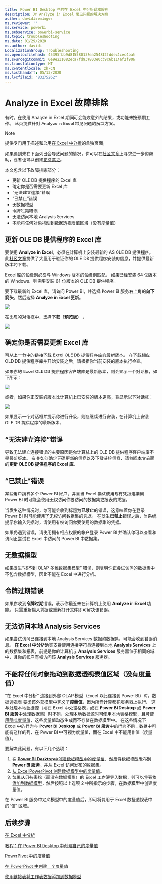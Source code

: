 ```yaml
---
title: Power BI Desktop 中的在 Excel 中分析疑难解答
description: 对 Analyze in Excel 常见问题的解决方案
author: davidiseminger
ms.reviewer: ''
ms.service: powerbi
ms.subservice: powerbi-service
ms.topic: troubleshooting
ms.date: 01/29/2020
ms.author: davidi
LocalizationGroup: Troubleshooting
ms.openlocfilehash: 45395fbb9d815580132ea254812fddec4cec4ba5
ms.sourcegitcommit: 0e9e211082eca7fd939803e0cd9c6b114af2f90a
ms.translationtype: HT
ms.contentlocale: zh-CN
ms.lasthandoff: 05/13/2020
ms.locfileid: "83275262"
---
```

# <a name="troubleshooting-analyze-in-excel"></a>Analyze in Excel 故障排除

有时，在使用 Analyze in Excel 期间可会能收意外的结果，或功能未按预期工作。 此页提供针对 Analyze in Excel 常见问题的解决方案。

> [!NOTE]
> 提供专门用于描述和启用[在 Excel 中分析](service-analyze-in-excel.md)的单独页面。
> 
> 如果遇到未在下面列出会导致问题的情况，你可以在[社区文章](https://community.powerbi.com/)上寻求进一步的帮助，或者也可以创建[支持票证](https://powerbi.microsoft.com/support/)。
> 
> 

本文包含以下故障排除部分：

* 更新 OLE DB 提供程序的 Excel 库
* 确定你是否需要更新 Excel 库
* “无法建立连接”错误
* “已禁止”错误
* 无数据模型
* 令牌过期错误
* 无法访问本地 Analysis Services
* 不能将任何对象拖动到数据透视表值区域（没有度量值）

## <a name="update-excel-libraries-for-the-ole-db-provider"></a>更新 OLE DB 提供程序的 Excel 库
要使用 **Analyze in Excel**，必须在计算机上安装最新的 AS OLE DB 提供程序。 此[社区文章](https://community.powerbi.com/t5/Service/Analyze-in-Excel-Initialization-of-the-data-source-failed/m-p/30837#M8081)提供了大量用于验证你的 OLE DB 提供程序安装的信息，并提供最新版本的下载。

Excel 库的位级别必须与 Windows 版本的位级别匹配。 如果已经安装 64 位版本的 Windows，则需要安装 64 位版本的 OLE DB 提供程序。

要下载最新的 Excel 库，请访问 Power BI，并选择 Power BI 服务右上角的**向下箭头**，然后选择 **Analyze in Excel 更新**。

![](media/desktop-troubleshooting-analyze-in-excel/tshoot-analyze-excel_1.png)

在出现的对话框中，选择**下载（预览版）** 。

![](media/desktop-troubleshooting-analyze-in-excel/tshoot-analyze-excel_2.png)

## <a name="determining-whether-you-need-to-update-your-excel-libraries"></a>确定你是否需要更新 Excel 库
可从上一节中的链接下载 Excel OLE DB 提供程序库的最新版本。 在下载相应 OLD DB 提供程序库并开始安装之后，请根据你当前安装的版本执行检查。

如果你的 Excel OLE DB 提供程序客户端库是最新版本，则会显示一个对话框，如下所示︰

![](media/desktop-troubleshooting-analyze-in-excel/troubleshoot-analyze-excel_3.png)

或者，如果你正安装的版本比计算机上已安装的版本更高，将显示以下对话框︰

![](media/desktop-troubleshooting-analyze-in-excel/troubleshoot-analyze-excel_2.png)

如果显示一个对话框并提示你进行升级，则应继续进行安装，在计算机上安装 OLE DB 提供程序的最新版本。

## <a name="connection-cannot-be-made-error"></a>“无法建立连接”错误
导致无法建立连接错误的主要原因是你计算机上的 OLE DB 提供程序客户端库不是最新版本。  有关如何确定正确更新的信息以及下载链接信息，请参阅本文前面的**更新 OLE DB 提供程序的 Excel 库**。

## <a name="forbidden-error"></a>“已禁止”错误
某些用户拥有多个 Power BI 帐户，并且当 Excel 尝试使用现有凭据连接到 Power BI 时可能会使用无权访问你要访问的数据集或报表的凭据。

当发生这种情况时，你可能会收到标题为**已禁止**的错误，这意味着你在登录 Power BI 时可能使用了无权访问数据集的凭据。 在发生**已禁止**错误之后，当系统提示你输入凭据时，请使用有权访问你要使用的数据集的凭据。

如果仍遇到错误，请使用拥有相应权限的帐户登录 Power BI 并确认你可以查看和访问正尝试在 Excel 中访问的 Power BI 中数据集。

## <a name="no-data-models"></a>无数据模型
如果发生“找不到 OLAP 多维数据集模型”  错误，则表明你正尝试访问的数据集中不包含数据模型，因此不能在 Excel 中进行分析。

## <a name="token-expired-error"></a>令牌过期错误
如果你收到**令牌过期**错误，表示你最近未在计算机上使用 **Analyze in Excel** 功能。 只需重新输入凭据或重新打开文件即可解决该错误。

## <a name="unable-to-access-on-premises-analysis-services"></a>无法访问本地 Analysis Services
如果尝试访问已连接到本地 Analysis Services 数据的数据集，可能会收到错误消息。 **在 Excel 中分析**确实支持使用连接字符串连接到本地 **Analysis Services** 上的数据集和报表，前提是你的计算机与 **Analysis Services** 服务器位于相同的域中，且你的帐户有权访问该 **Analysis Services** 服务器。

## <a name="cant-drag-anything-to-the-pivottable-values-area-no-measures"></a>不能将任何对象拖动到数据透视表值区域（没有度量值）
“在 Excel 中分析”  连接到外部 OLAP 模型（Excel 以此连接到 Power BI）时，数据透视表  [要求该外部模型中定义了**度量值**](https://support.microsoft.com/kb/234700)，因为所有计算都在服务器上执行。 这与处理本地数据源（如在 Excel 中处理格表，或在 **Power BI Desktop** 或 **Power BI 服务**中处理数据集）时不同，处理本地数据源时可使用本地表格模型，且[可使用隐式度量值](https://msdn.microsoft.com/library/gg399077.aspx)，这些度量值动态生成而不存储在数据模型中。 在这些情况下，Excel 中的行为与 **Power BI Desktop** 或 **Power BI 服务**中的行为不同：数据中可能有这样的列，在 Power BI 中可视为度量值，而在 Excel 中不能用作值（度量值）。

要解决此问题，有以下几个选项：

1. 在 [**Power BI Desktop**中创建数据模型中的度量值](../transform-model/desktop-tutorial-create-measures.md)，然后将数据模型发布到 **Power BI 服务**，并从 Excel 访问发布的数据集。
2. [从 Excel PowerPivot 创建数据模型中的度量值](https://support.office.com/article/Create-a-Measure-in-Power-Pivot-d3cc1495-b4e5-48e7-ba98-163022a71198)。
3. 如果从只有表格（而没有数据模型）的 Excel 工作簿导入数据，则可以[将表格添加到数据模型](https://support.office.com/article/Add-worksheet-data-to-a-Data-Model-using-a-linked-table-d3665fc3-99b0-479d-ba09-a37640f5be42)，然后按照以上选项 2 中所指示的步骤，在数据模型中创建度量值。

在 Power BI 服务中定义模型中的度量值后，即可将其用于 Excel 数据透视表中的“值”  区域。

## <a name="next-steps"></a>后续步骤
[在 Excel 中分析](service-analyze-in-excel.md)

[教程：在 Power BI Desktop 中创建自己的度量值](../transform-model/desktop-tutorial-create-measures.md)

[PowerPivot 中的度量值](https://msdn.microsoft.com/library/gg399077.aspx)

[在 PowerPivot 中创建一个度量值](https://support.office.com/article/Create-a-Measure-in-Power-Pivot-d3cc1495-b4e5-48e7-ba98-163022a71198)

[使用链接表将工作表数据添加到数据模型](https://support.office.com/article/Add-worksheet-data-to-a-Data-Model-using-a-linked-table-d3665fc3-99b0-479d-ba09-a37640f5be42)
